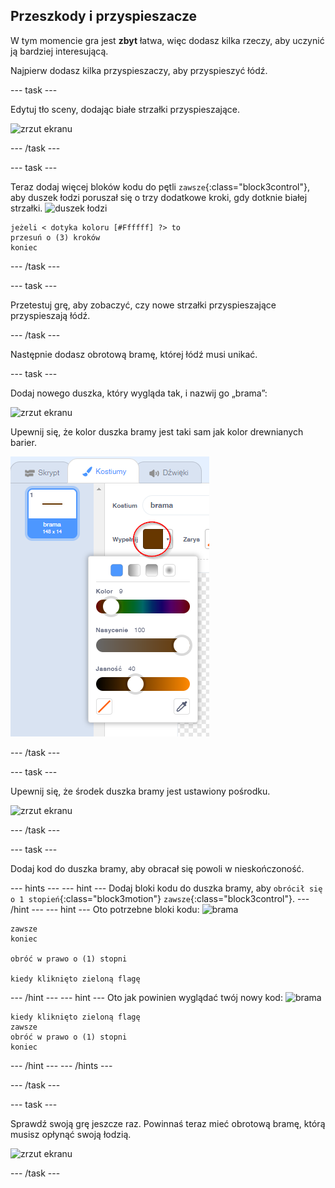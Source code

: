 ## Przeszkody i przyspieszacze

W tym momencie gra jest **zbyt** łatwa, więc dodasz kilka rzeczy, aby uczynić ją bardziej interesującą.

Najpierw dodasz kilka przyspieszaczy, aby przyspieszyć łódź.

--- task ---

Edytuj tło sceny, dodając białe strzałki przyspieszające.

![zrzut ekranu](images/boat-boost.png)

--- /task ---

--- task ---

Teraz dodaj więcej bloków kodu do pętli `zawsze`{:class="block3control"}, aby duszek łodzi poruszał się o trzy dodatkowe kroki, gdy dotknie białej strzałki.
![duszek łodzi](images/boat_resize.png)

```blocks3
jeżeli < dotyka koloru [#Ffffff] ?> to
przesuń o (3) kroków
koniec
```

--- /task ---

--- task ---

Przetestuj grę, aby zobaczyć, czy nowe strzałki przyspieszające przyspieszają łódź.

--- /task ---

Następnie dodasz obrotową bramę, której łódź musi unikać.

--- task ---

Dodaj nowego duszka, który wygląda tak, i nazwij go „brama”:

![zrzut ekranu](images/boat-gate.png)

Upewnij się, że kolor duszka bramy jest taki sam jak kolor drewnianych barier.

![zrzut ekranu](images/brown-hsv.png)

--- /task ---

--- task ---

Upewnij się, że środek duszka bramy jest ustawiony pośrodku.

![zrzut ekranu](images/boat-center.png)

--- /task ---

--- task ---

Dodaj kod do duszka bramy, aby obracał się powoli w nieskończoność.

--- hints ---
 --- hint --- Dodaj bloki kodu do duszka bramy, aby `obrócił się o 1 stopień`{:class="block3motion"} `zawsze`{:class="block3control"}.
--- /hint ---
 --- hint --- Oto potrzebne bloki kodu: ![brama](images/gate.png)

```blocks3
zawsze
koniec

obróć w prawo o (1) stopni

kiedy kliknięto zieloną flagę
```

--- /hint --- --- hint --- Oto jak powinien wyglądać twój nowy kod: ![brama](images/gate.png)

```blocks3
kiedy kliknięto zieloną flagę
zawsze
obróć w prawo o (1) stopni
koniec
```

--- /hint --- --- /hints ---

--- /task ---

--- task ---

Sprawdź swoją grę jeszcze raz. Powinnaś teraz mieć obrotową bramę, którą musisz opłynąć swoją łodzią.

![zrzut ekranu](images/boat-gate-test.png)

--- /task ---